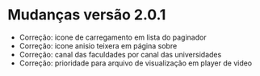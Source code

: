 # Mudanças versão 2.0.1

- Correção: icone de carregamento em lista do paginador
- Correção: icone anisio teixera em página sobre
- Correção: canal das faculdades por canal das universidades
- Correção: prioridade para arquivo de visualização em player de video
